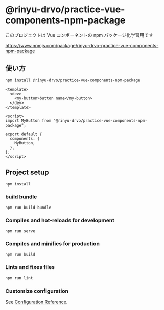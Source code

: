 # @rinyu-drvo/practice-vue-components-npm-package

このプロジェクトは Vue コンポーネントの npm パッケージ化学習用です

https://www.npmjs.com/package/rinyu-drvo-practice-vue-components-npm-package

## 使い方

```
npm install @rinyu-drvo/practice-vue-components-npm-package
```

```vue
<template>
  <dev>
    <my-button>button name</my-button>
  </dev>
</template>

<script>
import MyButton from "@rinyu-drvo/practice-vue-components-npm-package";

export default {
  components: {
    MyButton,
  },
};
</script>
```

## Project setup

```
npm install
```

### build bundle

```
npm run build-bundle
```

### Compiles and hot-reloads for development

```
npm run serve
```

### Compiles and minifies for production

```
npm run build
```

### Lints and fixes files

```
npm run lint
```

### Customize configuration

See [Configuration Reference](https://cli.vuejs.org/config/).
